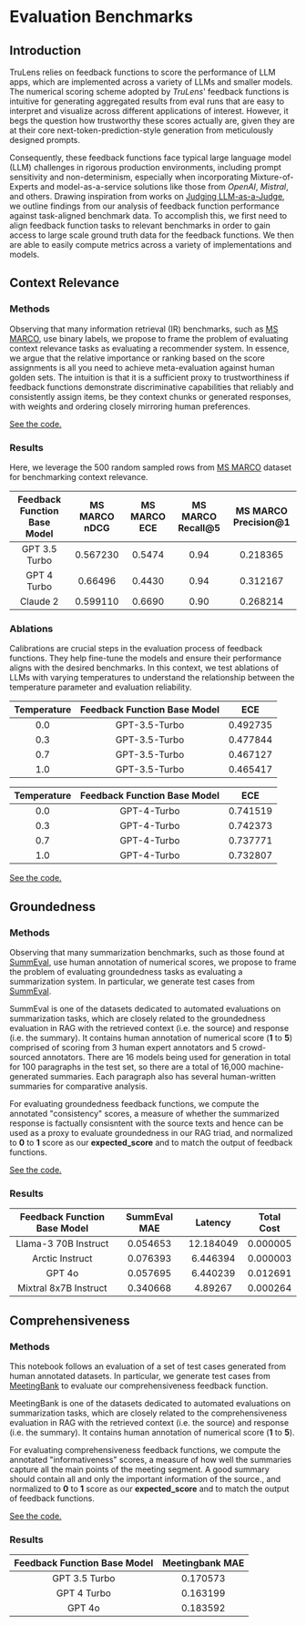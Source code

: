 # Evaluation Benchmarks

## Introduction

TruLens relies on feedback functions to score the performance of LLM apps, which are implemented across a variety of LLMs and smaller models. The numerical scoring scheme adopted by _TruLens_' feedback functions is intuitive for generating aggregated results from eval runs that are easy to interpret and visualize across different applications of interest. However, it begs the question how trustworthy these scores actually are, given they are at their core next-token-prediction-style generation from meticulously designed prompts.

Consequently, these feedback functions face typical large language model (LLM) challenges in rigorous production environments, including prompt sensitivity and non-determinism, especially when incorporating Mixture-of-Experts and model-as-a-service solutions like those from _OpenAI_, _Mistral_, and others. Drawing inspiration from works on [Judging LLM-as-a-Judge](https://arxiv.org/pdf/2306.05685), we outline findings from our analysis of feedback function performance against task-aligned benchmark data. To accomplish this, we first need to align feedback function tasks to relevant benchmarks in order to gain access to large scale ground truth data for the feedback functions. We then are able to easily compute metrics across a variety of implementations and models.

## Context Relevance

### Methods

Observing that many information retrieval (IR) benchmarks, such as [MS MARCO](https://huggingface.co/datasets/ms_marco/viewer/v2.1), use binary labels, we propose to frame the problem of evaluating context relevance tasks as evaluating a recommender system. In essence, we argue that the relative importance or ranking based on the score assignments is all you need to achieve meta-evaluation against human golden sets. The intuition is that it is a sufficient proxy to trustworthiness if feedback functions demonstrate discriminative capabilities that reliably and consistently assign items, be they context chunks or generated responses, with weights and ordering closely mirroring human preferences.

[See the code.](context_relevance_benchmark.ipynb)

### Results

Here, we leverage the 500 random sampled rows from [MS MARCO](https://arxiv.org/abs/1611.09268) dataset for benchmarking context relevance.

| **Feedback Function Base Model** | **MS MARCO nDCG** | **MS MARCO ECE** | **MS MARCO Recall@5** | **MS MARCO Precision@1** |
| :---: | :---: | :---: | :---: | :---: |
| GPT 3.5 Turbo | 0.567230 | 0.5474 | 0.94 | 0.218365 |
| GPT 4 Turbo | 0.66496 | 0.4430 | 0.94 | 0.312167 |
| Claude 2 | 0.599110 | 0.6690 | 0.90 | 0.268214 |

### Ablations

Calibrations are crucial steps in the evaluation process of feedback functions. They help fine-tune the models and ensure their performance aligns with the desired benchmarks. In this context, we test ablations of LLMs with varying temperatures to understand the relationship between the temperature parameter and evaluation reliability.

| **Temperature** | **Feedback Function Base Model**       | **ECE**      |
| :---: | :---: | :---: |
| 0.0         | GPT-3.5-Turbo | 0.492735 |
| 0.3         | GPT-3.5-Turbo | 0.477844 |
| 0.7         | GPT-3.5-Turbo | 0.467127 |
| 1.0         | GPT-3.5-Turbo | 0.465417 |


| **Temperature** | **Feedback Function Base Model**       | **ECE**      |
| :---: | :---: | :---: |
| 0.0         | GPT-4-Turbo | 0.741519 |
| 0.3         | GPT-4-Turbo | 0.742373 |
| 0.7         | GPT-4-Turbo | 0.737771 |
| 1.0         | GPT-4-Turbo | 0.732807 |

[See the code.](context_relevance_benchmark_calibration.ipynb)

## Groundedness

### Methods

Observing that many summarization benchmarks, such as those found at [SummEval](https://arxiv.org/abs/2007.12626), use human annotation of numerical scores, we propose to frame the problem of evaluating groundedness tasks as evaluating a summarization system. In particular, we generate test cases from [SummEval](https://arxiv.org/abs/2007.12626).

SummEval is one of the datasets dedicated to automated evaluations on summarization tasks, which are closely related to the groundedness evaluation in RAG with the retrieved context (i.e. the source) and response (i.e. the summary). It contains human annotation of numerical score (**1** to **5**) comprised of scoring from 3 human expert annotators and 5 crowd-sourced annotators. There are 16 models being used for generation in total for 100 paragraphs in the test set, so there are a total of 16,000 machine-generated summaries. Each paragraph also has several human-written summaries for comparative analysis. 

For evaluating groundedness feedback functions, we compute the annotated "consistency" scores, a measure of whether the summarized response is factually consisntent with the source texts and hence can be used as a proxy to evaluate groundedness in our RAG triad, and normalized to **0** to **1** score as our **expected_score** and to match the output of feedback functions.

[See the code.](groundedness_benchmark.ipynb)

### Results

| **Feedback Function Base Model** | **SummEval MAE** | **Latency** | **Total Cost** |
| :---: | :---: | :---: | :---: |
| Llama-3 70B Instruct | 0.054653 | 12.184049 | 0.000005 |
| Arctic Instruct | 0.076393 | 6.446394 | 0.000003 |
| GPT 4o | 0.057695 | 6.440239 | 0.012691 |
| Mixtral 8x7B Instruct | 0.340668 | 4.89267 | 0.000264 |

## Comprehensiveness

### Methods

This notebook follows an evaluation of a set of test cases generated from human
annotated datasets. In particular, we generate test cases from 
[MeetingBank](https://arxiv.org/abs/2305.17529) to evaluate our
comprehensiveness feedback function.

MeetingBank is one of the datasets dedicated to automated evaluations on
summarization tasks, which are closely related to the comprehensiveness
evaluation in RAG with the retrieved context (i.e. the source) and response
(i.e. the summary). It contains human annotation of numerical score (**1** to
**5**). 

For evaluating comprehensiveness feedback functions, we compute the annotated
"informativeness" scores, a measure of how well  the summaries capture all the
main points of the meeting segment. A good summary should contain all and only
the important information of the source., and normalized to **0** to **1** score
as our **expected_score** and to match the output of feedback functions.

[See the code.](comprehensiveness_benchmark.ipynb)

### Results

| **Feedback Function Base Model** | **Meetingbank MAE** |
| :---: | :---: |
| GPT 3.5 Turbo | 0.170573 |
| GPT 4 Turbo | 0.163199 |
| GPT 4o | 0.183592 |